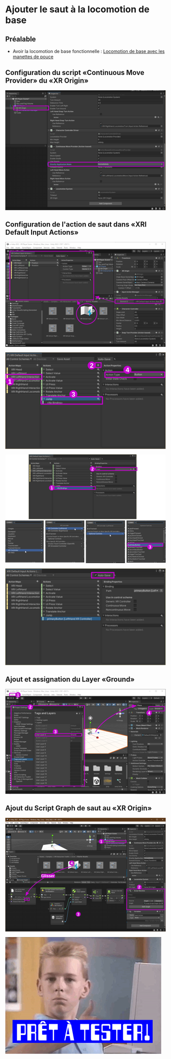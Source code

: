 # Ajouter le saut à la locomotion de base

## Préalable

* Avoir la locomotion de base fonctionnelle : [Locomotion de base avec les manettes de pouce](./xr_locomotion/xr_locomotion.md)


## Configuration du script «Continuous Move Provider» du «XR Origin»

![Activez la gravité immédiate dans le script «Continuous Move Provider» du «XR Origin»](./configurer_gravite_immediate.svg)

## Configuration de l'action de saut dans «XRI Default Input Actions» 

![Ouvrez le fichier «XRI Default Input Actions» en cliquant dans le Componenent «Input Action Manager» ou dans les Assets](./editer_XRI_default_input_actions.svg)

![Ajoutez une action «Jump»](./ajouter_jump.svg)

![Modifiez le chemin de l'action «Jump»](./modifier_chemin_action_jump.svg)

![Activez la fonction «Auto-Save»](./activer_auto_save.svg)

## Ajout et assignation du Layer «Ground»

![Créez un Layer «Ground» et assigner le au sol](./creer_layer_ground.svg)

## Ajout du Script Graph de saut au «XR Origin»

 ![Script Graph pour sauter](./ajouter_script_graph.svg)

![](../pet.png)